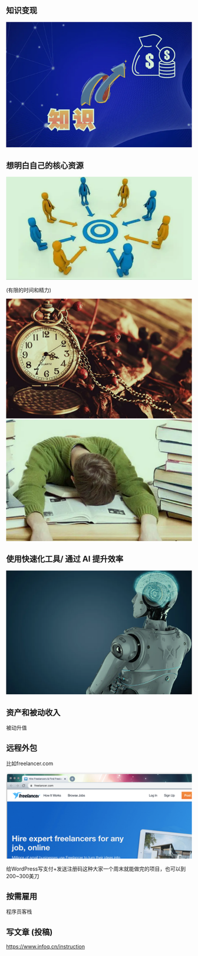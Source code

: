 ## 知识变现
![](images/2022-11-12-06-19-17.png)

## 想明白自己的核心资源
![](images/2022-11-12-06-20-39.png)

(有限的时间和精力)

![](images/2022-11-12-06-22-15.png)
![](images/2022-11-12-06-23-17.png)

## 使用快速化工具/ 通过 AI 提升效率

![](images/2022-11-12-06-30-24.png)

## 资产和被动收入
被动升值

## 远程外包
比如freelancer.com

![](images/2022-11-12-06-54-12.png)

给WordPress写支付+发送注册码这种大家一个周末就能做完的项目，也可以到200~300美刀

## 按需雇用
程序员客栈

## 写文章 (投稿)

https://www.infoq.cn/instruction